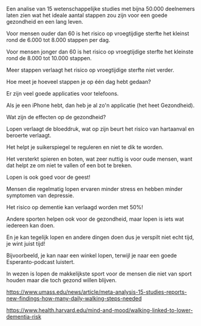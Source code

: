 Een analise van 15 wetenschappelijke studies met bijna 50.000 deelnemers laten zien wat het ideale aantal stappen zou zijn voor een goede gezondheid en een lang leven.

Voor mensen ouder dan 60 is het risico op vroegtijdige sterfte het kleinst rond de 6.000 tot 8.000 stappen per dag.

Voor mensen jonger dan 60 is het risico op vroegtijdige sterfte het kleinste rond de 8.000 tot 10.000 stappen.

Meer stappen verlaagt het risico op vroegtijdige sterfte niet verder.

Hoe meet je hoeveel stappen je op één dag hebt gedaan?

Er zijn veel goede applicaties voor telefoons.

Als je een iPhone hebt, dan heb je al zo'n applicatie (het heet Gezondheid).

Wat zijn de effecten op de gezondheid?

Lopen verlaagt de bloeddruk, wat op zijn beurt het risico van hartaanval en beroerte verlaagt.

Het helpt je suikerspiegel te reguleren en niet te dik te worden.

Het versterkt spieren en boten, wat zeer nuttig is voor oude mensen, want dat helpt ze om niet te vallen of een bot te breken.

Lopen is ook goed voor de geest!

Mensen die regelmatig lopen ervaren minder stress en hebben minder symptomen van depressie.

Het risico op dementie kan verlaagd worden met 50%!

Andere sporten helpen ook voor de gezondheid, maar lopen is iets wat iedereen kan doen.

En je kan tegelijk lopen en andere dingen doen dus je verspilt niet echt tijd, je wint juist tijd!

Bijvoorbeeld, je kan naar een winkel lopen, terwijl je naar een goede Esperanto-podcast luistert.

In wezen is lopen de makkelijkste sport voor de mensen die niet van sport houden maar die toch gezond willen blijven.

https://www.umass.edu/news/article/meta-analysis-15-studies-reports-new-findings-how-many-daily-walking-steps-needed

https://www.health.harvard.edu/mind-and-mood/walking-linked-to-lower-dementia-risk
